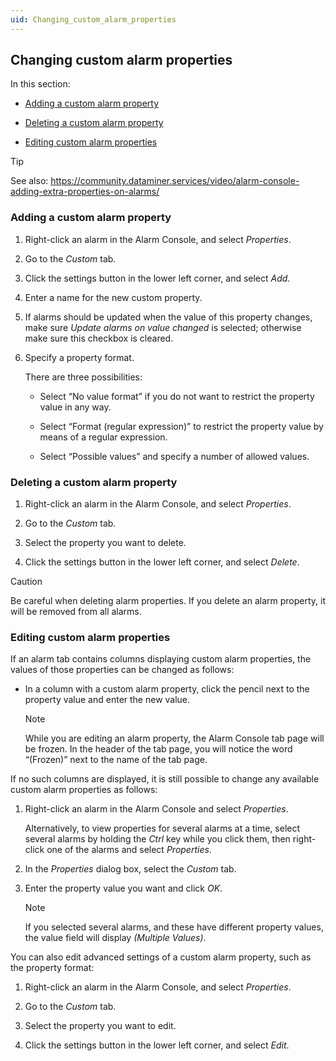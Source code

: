 ```yaml
---
uid: Changing_custom_alarm_properties
---
```


## Changing custom alarm properties

In this section:

- [Adding a custom alarm property](#adding-a-custom-alarm-property)

- [Deleting a custom alarm property](#deleting-a-custom-alarm-property)

- [Editing custom alarm properties](#editing-custom-alarm-properties)

> [!TIP]
> See also:
> <https://community.dataminer.services/video/alarm-console-adding-extra-properties-on-alarms/>

### Adding a custom alarm property

1. Right-click an alarm in the Alarm Console, and select *Properties*.

2. Go to the *Custom* tab.

3. Click the settings button in the lower left corner, and select *Add*.

4. Enter a name for the new custom property.

5. If alarms should be updated when the value of this property changes, make sure *Update alarms on value changed* is selected; otherwise make sure this checkbox is cleared.

6. Specify a property format.

    There are three possibilities:

    - Select “No value format” if you do not want to restrict the property value in any way.

    - Select “Format (regular expression)” to restrict the property value by means of a regular expression.

    - Select “Possible values” and specify a number of allowed values.

### Deleting a custom alarm property

1. Right-click an alarm in the Alarm Console, and select *Properties*.

2. Go to the *Custom* tab.

3. Select the property you want to delete.

4. Click the settings button in the lower left corner, and select *Delete*.

> [!CAUTION]
> Be careful when deleting alarm properties. If you delete an alarm property, it will be removed from all alarms.

### Editing custom alarm properties

If an alarm tab contains columns displaying custom alarm properties, the values of those properties can be changed as follows:

- In a column with a custom alarm property, click the pencil next to the property value and enter the new value.

    > [!NOTE]
    > While you are editing an alarm property, the Alarm Console tab page will be frozen. In the header of the tab page, you will notice the word “(Frozen)” next to the name of the tab page.

If no such columns are displayed, it is still possible to change any available custom alarm properties as follows:

1. Right-click an alarm in the Alarm Console and select *Properties*.

    Alternatively, to view properties for several alarms at a time, select several alarms by holding the *Ctrl* key while you click them, then right-click one of the alarms and select *Properties*.

2. In the *Properties* dialog box, select the *Custom* tab.

3. Enter the property value you want and click *OK*.

    > [!NOTE]
    > If you selected several alarms, and these have different property values, the value field will display *(Multiple Values)*.

You can also edit advanced settings of a custom alarm property, such as the property format:

1. Right-click an alarm in the Alarm Console, and select *Properties*.

2. Go to the *Custom* tab.

3. Select the property you want to edit.

4. Click the settings button in the lower left corner, and select *Edit*.
